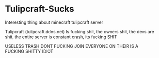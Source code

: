 # Tulipcraft-Sucks
Interesting thing about minecraft tulipcraft server

Tulipcraft (tulipcraft.ddns.net)
Is fucking shit, the owners shit, the devs are shit, the entire server is constant crash, its fucking SHIT

USELESS TRASH
DONT FUCKING JOIN
EVERYONE ON THEIR IS A FUCKING SHITTY IDIOT
